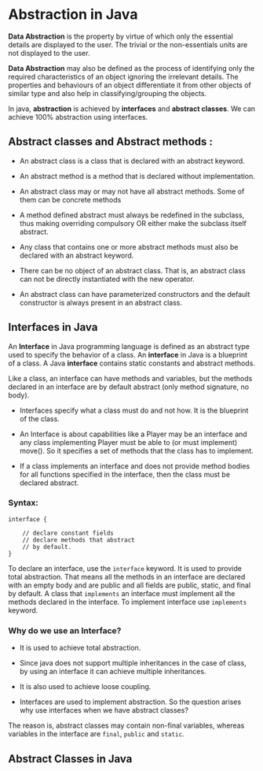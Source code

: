 # Abstraction in Java

**Data Abstraction** is the property by virtue of which only the 
essential details are displayed to the user. The trivial or 
the non-essentials units are not displayed to the user.

**Data Abstraction** may also be defined as the process of 
identifying only the required characteristics of an object 
ignoring the irrelevant details. The properties and behaviours 
of an object differentiate it from other objects of similar 
type and also help in classifying/grouping the objects.

In java, **abstraction** is achieved by **interfaces** and **abstract 
classes**. We can achieve 100% abstraction using interfaces.

## Abstract classes and Abstract methods :

* An abstract class is a class that is declared with an 
abstract keyword.


* An abstract method is a method that is declared without 
implementation.


* An abstract class may or may not have all abstract methods. 
Some of them can be concrete methods


* A method defined abstract must always be redefined in the 
subclass, thus making overriding compulsory OR either make 
the subclass itself abstract.


* Any class that contains one or more abstract methods must 
also be declared with an abstract keyword.


* There can be no object of an abstract class. That is, an 
abstract class can not be directly instantiated with the 
new operator.


* An abstract class can have parameterized constructors and 
the default constructor is always present in an abstract class.

## Interfaces in Java

An **Interface** in Java programming language is defined as an 
abstract type used to specify the behavior of a class. An 
**interface** in Java is a blueprint of a class. A Java **interface** 
contains static constants and abstract methods.

Like a class, an interface can have methods and variables, 
but the methods declared in an interface are by default 
abstract (only method signature, no body).

* Interfaces specify what a class must do and not how. It is the 
blueprint of the class.


* An Interface is about capabilities like a Player may be an 
interface and any class implementing Player must be able to 
(or must implement) move(). So it specifies a set of methods 
that the class has to implement.


* If a class implements an interface and does not provide 
method bodies for all functions specified in the interface, 
then the class must be declared abstract.

### Syntax:
```
interface {

    // declare constant fields
    // declare methods that abstract 
    // by default.   
}
```
To declare an interface, use the `interface` keyword. It is 
used to provide total abstraction. That means all the methods 
in an interface are declared with an empty body and are 
public and all fields are public, static, and final by default. 
A class that `implements` an interface must implement all the 
methods declared in the interface. To implement interface 
use `implements` keyword.


### Why do we use an Interface?
* It is used to achieve total abstraction.


* Since java does not support multiple inheritances in the 
case of class, by using an interface it can achieve multiple 
inheritances.


* It is also used to achieve loose coupling.


* Interfaces are used to implement abstraction. So the 
question arises why use interfaces when we have abstract classes?

The reason is, abstract classes may contain non-final variables, 
whereas variables in the interface are `final`, `public` and `static`.

## Abstract Classes in Java